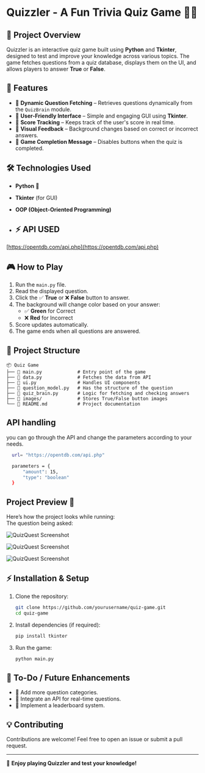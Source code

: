 # Quizzler - A Fun Trivia Quiz Game 🧠🎉

## 📌 Project Overview
Quizzler is an interactive quiz game built using **Python** and **Tkinter**, designed to test and improve your knowledge across various topics. The game fetches questions from a quiz database, displays them on the UI, and allows players to answer **True** or **False**.

## 🚀 Features
- 🔹 **Dynamic Question Fetching** – Retrieves questions dynamically from the `QuizBrain` module.
- 🔹 **User-Friendly Interface** – Simple and engaging GUI using **Tkinter**.
- 🔹 **Score Tracking** – Keeps track of the user's score in real time.
- 🔹 **Visual Feedback** – Background changes based on correct or incorrect answers.
- 🔹 **Game Completion Message** – Disables buttons when the quiz is completed.

## 🛠️ Technologies Used
- **Python** 🐍
- **Tkinter** (for GUI)
- **OOP (Object-Oriented Programming)**

- ## ⚡ API USED
 [https://opentdb.com/api.php](https://opentdb.com/api.php) 

  
## 🎮 How to Play
1. Run the `main.py` file.
2. Read the displayed question.
3. Click the ✅ **True** or ❌ **False** button to answer.
4. The background will change color based on your answer:
   - ✅ **Green** for Correct
   - ❌ **Red** for Incorrect
5. Score updates automatically.
6. The game ends when all questions are answered.

## 📂 Project Structure
```
📦 Quiz Game
├── 📜 main.py             # Entry point of the game
├── 📜 data.py             # Fetches the data from API
├── 📜 ui.py               # Handles UI components
├── 📜 question_model.py   # Has the structure of the question
├── 📜 quiz_brain.py       # Logic for fetching and checking answers
├── 📂 images/             # Stores True/False button images
└── 📜 README.md           # Project documentation
```

## API handling
you can go through the API and change the parameters according to your needs.
 ```bash
   url= "https://opentdb.com/api.php"

   parameters = {
       "amount": 15,
       "type": "boolean"
   }
   ```
## Project Preview 🚀
Here’s how the project looks while running:  
The question being asked:

![QuizQuest Screenshot](images/question.png)


![QuizQuest Screenshot](images/question1.png)

![QuizQuest Screenshot](images/question2.png)


## ⚡ Installation & Setup
1. Clone the repository:
   ```bash
   git clone https://github.com/yourusername/quiz-game.git
   cd quiz-game
   ```
2. Install dependencies (if required):
   ```bash
   pip install tkinter
   ```
3. Run the game:
   ```bash
   python main.py
   ```

## 🎯 To-Do / Future Enhancements
- 🌟 Add more question categories.
- 🌟 Integrate an API for real-time questions.
- 🌟 Implement a leaderboard system.

## 💡 Contributing
Contributions are welcome! Feel free to open an issue or submit a pull request.

---

🚀 **Enjoy playing Quizzler and test your knowledge!**

